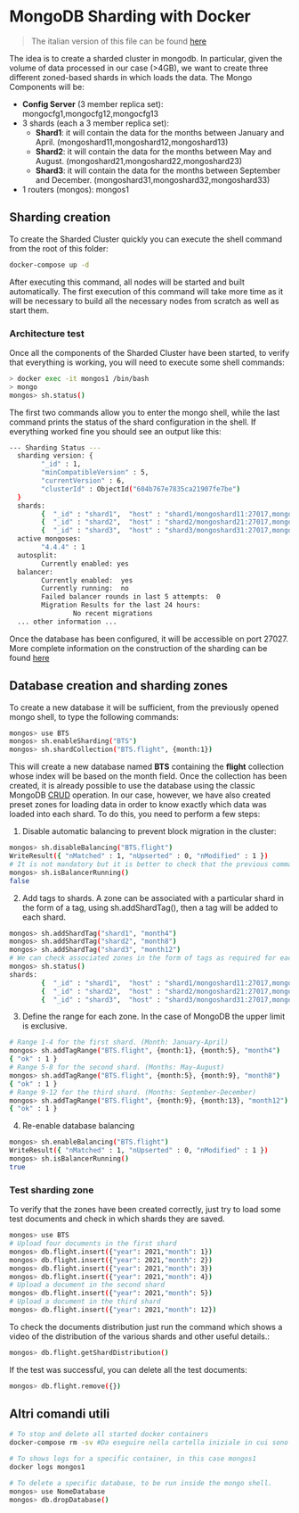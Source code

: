 # MongoDB Sharding with Docker
>The italian version of this file can be found [here](./README_ItalianVersion.md)

The idea is to create a sharded cluster in mongodb. In particular, given the volume of data processed in our case (>4GB), we want to create three different zoned-based shards in which loads  the data. The Mongo Components will be:
- **Config Server** (3 member replica set): mongocfg1,mongocfg12,mongocfg13
- 3 shards (each a 3 member replica set):
  - **Shard1**: it will contain the data for the months between January and April. (mongoshard11,mongoshard12,mongoshard13) 
  - **Shard2**: it will contain the data for the months between May and August. (mongoshard21,mongoshard22,mongoshard23)
  - **Shard3**: it will contain the data for the months between September and December. (mongoshard31,mongoshard32,mongoshard33)
- 1 routers (mongos): mongos1

## Sharding creation
To create the Sharded Cluster quickly you can execute the shell command from the root of this folder: 
```sh
docker-compose up -d
```
After executing this command, all nodes will be started and built automatically. The first execution of this command will take more time as it will be necessary to build all the necessary nodes from scratch as well as start them. 

### Architecture test
Once all the components of the Sharded Cluster have been started, to verify that everything is working, you will need to execute some shell commands: 
```sh
> docker exec -it mongos1 /bin/bash
> mongo
mongos> sh.status()
```
The first two commands allow you to enter the mongo shell, while the last command prints the status of the shard configuration in the shell.
If everything worked fine you should see an output like this: 
```sh
--- Sharding Status ---
  sharding version: {
        "_id" : 1,
        "minCompatibleVersion" : 5,
        "currentVersion" : 6,
        "clusterId" : ObjectId("604b767e7835ca21907fe7be")
  }
  shards:
        {  "_id" : "shard1",  "host" : "shard1/mongoshard11:27017,mongoshard12:27017,mongoshard13:27017",  "state" : 1,}
        {  "_id" : "shard2",  "host" : "shard2/mongoshard21:27017,mongoshard22:27017,mongoshard23:27017",  "state" : 1}
        {  "_id" : "shard3",  "host" : "shard3/mongoshard31:27017,mongoshard32:27017,mongoshard33:27017",  "state" : 1 }
  active mongoses:
        "4.4.4" : 1
  autosplit:
        Currently enabled: yes
  balancer:
        Currently enabled:  yes
        Currently running:  no
        Failed balancer rounds in last 5 attempts:  0
        Migration Results for the last 24 hours:
                No recent migrations
  ... other information ...
```

Once the database has been configured, it will be accessible on port 27027.
More complete information on the construction of the sharding can be found [here](https://github.com/kayne87/mongodb-sharding-docker)

## Database creation and sharding zones 
To create a new database it will be sufficient, from the previously opened mongo shell, to type the following commands: 
```sh
mongos> use BTS
mongos> sh.enableSharding("BTS")
mongos> sh.shardCollection("BTS.flight", {month:1})
```
This will create a new database named **BTS** containing the **flight** collection whose index will be based on the month field.
Once the collection has been created, it is already possible to use the database using the classic MongoDB [CRUD](https://docs.mongodb.com/manual/crud/) operation.
In our case, however, we have also created preset zones for loading data in order to know exactly which data was loaded into each shard. To do this, you need to perform a few steps:

1. Disable automatic balancing to prevent block migration in the cluster: 
```sh
mongos> sh.disableBalancing("BTS.flight")
WriteResult({ "nMatched" : 1, "nUpserted" : 0, "nModified" : 1 })
# It is not mandatory but it is better to check that the previous command was successful 
mongos> sh.isBalancerRunning()
false
```
2. Add tags to shards. A zone can be associated with a particular shard in the form of a tag, using sh.addShardTag(), then a tag will be added to each shard. 
```sh
mongos> sh.addShardTag("shard1", "month4")
mongos> sh.addShardTag("shard2", "month8")
mongos> sh.addShardTag("shard3", "month12")
# We can check associated zones in the form of tags as required for each shard
mongos> sh.status()
shards:
        {  "_id" : "shard1",  "host" : "shard1/mongoshard11:27017,mongoshard12:27017,mongoshard13:27017",  "state" : 1,  "tags" : [ "month4" ] }
        {  "_id" : "shard2",  "host" : "shard2/mongoshard21:27017,mongoshard22:27017,mongoshard23:27017",  "state" : 1,  "tags" : [ "month8" ] }
        {  "_id" : "shard3",  "host" : "shard3/mongoshard31:27017,mongoshard32:27017,mongoshard33:27017",  "state" : 1,  "tags" : [ "month12" ] }
```
3. Define the range for each zone. In the case of MongoDB the upper limit is exclusive. 
```sh
# Range 1-4 for the first shard. (Month: January-April)
mongos> sh.addTagRange("BTS.flight", {month:1}, {month:5}, "month4")
{ "ok" : 1 }
# Range 5-8 for the second shard. (Months: May-August)
mongos> sh.addTagRange("BTS.flight", {month:5}, {month:9}, "month8")
{ "ok" : 1 }
# Range 9-12 for the third shard. (Months: September-December) 
mongos> sh.addTagRange("BTS.flight", {month:9}, {month:13}, "month12")
{ "ok" : 1 }
```
4. Re-enable database balancing 
```sh
mongos> sh.enableBalancing("BTS.flight")
WriteResult({ "nMatched" : 1, "nUpserted" : 0, "nModified" : 1 })
mongos> sh.isBalancerRunning()
true
```
### Test sharding zone
To verify that the zones have been created correctly, just try to load some test documents and check in which shards they are saved. 
```sh
mongos> use BTS
# Upload four documents in the first shard
mongos> db.flight.insert({"year": 2021,"month": 1})
mongos> db.flight.insert({"year": 2021,"month": 2})
mongos> db.flight.insert({"year": 2021,"month": 3})
mongos> db.flight.insert({"year": 2021,"month": 4})
# Upload a document in the second shard
mongos> db.flight.insert({"year": 2021,"month": 5})
# Upload a document in the third shard
mongos> db.flight.insert({"year": 2021,"month": 12})
```
To check the documents distribution just run the command which shows a video of the distribution of the various shards and other useful details.: 
```sh
mongos> db.flight.getShardDistribution()
```
If the test was successful, you can delete all the test documents: 
```sh
mongos> db.flight.remove({})
```

## Altri comandi utili
```sh
# To stop and delete all started docker containers 
docker-compose rm -sv #Da eseguire nella cartella iniziale in cui sono stati avviati!

# To shows logs for a specific container, in this case mongos1
docker logs mongos1

# To delete a specific database, to be run inside the mongo shell. 
mongos> use NomeDatabase
mongos> db.dropDatabase()
```
